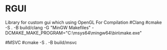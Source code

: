 # RGUI
Library for custom gui which using OpenGL
For Compilation
#Clang
#cmake -S . -B build/clang -G "MinGW Makefiles" -DCMAKE_MAKE_PROGRAM="C:\\msys64\\mingw64\\bin\\make.exe"

#MSVC
#cmake -S . -B build/msvc
